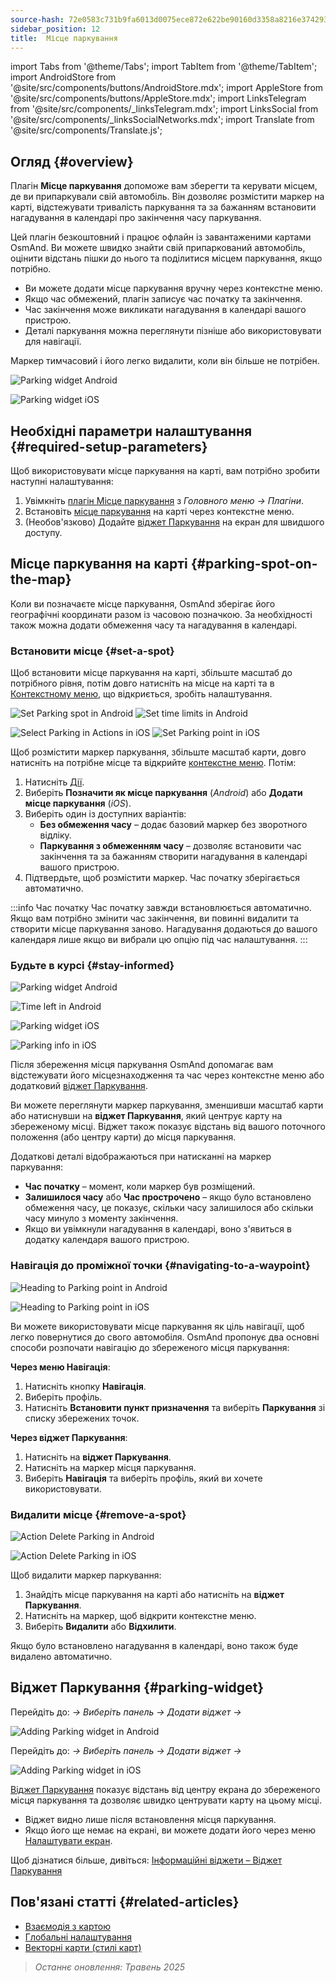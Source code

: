 ```yaml
---
source-hash: 72e0583c731b9fa6013d0075ece872e622be90160d3358a8216e374293cf5f00
sidebar_position: 12
title:  Місце паркування
---
```

import Tabs from '@theme/Tabs';
import TabItem from '@theme/TabItem';
import AndroidStore from '@site/src/components/buttons/AndroidStore.mdx';
import AppleStore from '@site/src/components/buttons/AppleStore.mdx';
import LinksTelegram from '@site/src/components/_linksTelegram.mdx';
import LinksSocial from '@site/src/components/_linksSocialNetworks.mdx';
import Translate from '@site/src/components/Translate.js';



## Огляд {#overview}

Плагін **Місце паркування** допоможе вам зберегти та керувати місцем, де ви припаркували свій автомобіль. Він дозволяє розмістити маркер на карті, відстежувати тривалість паркування та за бажанням встановити нагадування в календарі про закінчення часу паркування.

Цей плагін безкоштовний і працює офлайн із завантаженими картами OsmAnd. Ви можете швидко знайти свій припаркований автомобіль, оцінити відстань пішки до нього та поділитися місцем паркування, якщо потрібно.

- Ви можете додати місце паркування вручну через контекстне меню.
- Якщо час обмежений, плагін записує час початку та закінчення.
- Час закінчення може викликати нагадування в календарі вашого пристрою.
- Деталі паркування можна переглянути пізніше або використовувати для навігації.

Маркер тимчасовий і його легко видалити, коли він більше не потрібен.

<Tabs groupId="operating-systems">

<TabItem value="android" label="Android">

![Parking widget Android](@site/static/img/plugins/parking/parking_widget_android.png)

</TabItem>

<TabItem value="ios" label="iOS">

![Parking widget iOS](@site/static/img/plugins/parking/parking_widget_ios.png)

</TabItem>

</Tabs>


## Необхідні параметри налаштування {#required-setup-parameters}

Щоб використовувати місце паркування на карті, вам потрібно зробити наступні налаштування:

1. Увімкніть [плагін Місце паркування](../plugins/index.md#enable--disable) з *Головного меню → Плагіни*.
2. Встановіть [місце паркування](#set-a-spot) на карті через контекстне меню.
3. (Необов'язково) Додайте [віджет Паркування](#parking-widget) на екран для швидшого доступу.


## Місце паркування на карті {#parking-spot-on-the-map}

Коли ви позначаєте місце паркування, OsmAnd зберігає його географічні координати разом із часовою позначкою. За необхідності також можна додати обмеження часу та нагадування в календарі.


### Встановити місце {#set-a-spot}

Щоб встановити місце паркування на карті, збільште масштаб до потрібного рівня, потім довго натисніть на місце на карті та в [Контекстному меню](../map/map-context-menu.md), що відкриється, зробіть налаштування.

<Tabs groupId="operating-systems">

<TabItem value="android" label="Android">

![Set Parking spot in Android](@site/static/img/plugins/parking/and_set_p_point_limit.png) ![Set time limits in Android](@site/static/img/plugins/parking/and_set_p_point4_.png)

</TabItem>

<TabItem value="ios" label="iOS">

![Select Parking in Actions in iOS](@site/static/img/plugins/parking/ios_set_p_point2.png)  ![Set Parking point in iOS](@site/static/img/plugins/parking/ios_set_p_point3_-2.png)

</TabItem>

</Tabs>

Щоб розмістити маркер паркування, збільште масштаб карти, довго натисніть на потрібне місце та відкрийте [контекстне меню](../map/map-context-menu.md). Потім:

1. Натисніть [Дії](../map/map-context-menu#actions).
2. Виберіть **Позначити як місце паркування** (*Android*) або **Додати місце паркування** (*iOS*).
3. Виберіть один із доступних варіантів:
   - **Без обмеження часу** – додає базовий маркер без зворотного відліку.
   - **Паркування з обмеженням часу** – дозволяє встановити час закінчення та за бажанням створити нагадування в календарі вашого пристрою.
4. Підтвердьте, щоб розмістити маркер. Час початку зберігається автоматично.

:::info Час початку
Час початку завжди встановлюється автоматично. Якщо вам потрібно змінити час закінчення, ви повинні видалити та створити місце паркування заново. Нагадування додаються до вашого календаря лише якщо ви вибрали цю опцію під час налаштування.
:::


### Будьте в курсі {#stay-informed}

<Tabs groupId="operating-systems">

<TabItem value="android" label="Android">

![Parking widget Android](@site/static/img/plugins/parking/parking_widget_android.png)

![Time left in Android](@site/static/img/plugins/parking/and_parking_info_left.png)

</TabItem>

<TabItem value="ios" label="iOS">

![Parking widget iOS](@site/static/img/plugins/parking/parking_widget_ios.png)

![Parking info in iOS](@site/static/img/plugins/parking/ios_parking_info.png)


</TabItem>

</Tabs>

Після збереження місця паркування OsmAnd допомагає вам відстежувати його місцезнаходження та час через контекстне меню або додатковий [віджет Паркування](#parking-widget).

Ви можете переглянути маркер паркування, зменшивши масштаб карти або натиснувши на **віджет Паркування**, який центрує карту на збереженому місці. Віджет також показує відстань від вашого поточного положення (або центру карти) до місця паркування.

Додаткові деталі відображаються при натисканні на маркер паркування:

- **Час початку** – момент, коли маркер був розміщений.
- **Залишилося часу** або **Час прострочено** – якщо було встановлено обмеження часу, це показує, скільки часу залишилося або скільки часу минуло з моменту закінчення.
- Якщо ви увімкнули нагадування в календарі, воно з'явиться в додатку календаря вашого пристрою.


### Навігація до проміжної точки {#navigating-to-a-waypoint}

<Tabs groupId="operating-systems">

<TabItem value="android" label="Android">

![Heading to Parking point in Android](@site/static/img/plugins/parking/and_navigating_to_parking.png)

</TabItem>

<TabItem value="ios" label="iOS">

![Heading to Parking point in iOS](@site/static/img/plugins/parking/ios_going_to_parking.png)

</TabItem>

</Tabs>

Ви можете використовувати місце паркування як ціль навігації, щоб легко повернутися до свого автомобіля. OsmAnd пропонує два основні способи розпочати навігацію до збереженого місця паркування:

**Через меню Навігація**:

  1. Натисніть кнопку **Навігація**.
  2. Виберіть профіль.
  3. Натисніть **Встановити пункт призначення** та виберіть **Паркування** зі списку збережених точок.

**Через віджет Паркування**:

  1. Натисніть на **віджет Паркування**.
  2. Натисніть на маркер місця паркування.
  3. Виберіть **Навігація** та виберіть профіль, який ви хочете використовувати.


### Видалити місце {#remove-a-spot}

<Tabs groupId="operating-systems">

<TabItem value="android" label="Android">

![Action Delete Parking in Android](@site/static/img/map/context_menu_limited_parking.png)

</TabItem>

<TabItem value="ios" label="iOS">

<!-- ![Action Delete Parking in Android](@site/static/img/map/context_menu_limited_parking.png) -->

![Action Delete Parking in iOS](@site/static/img/map/context_menu_limited_parking_ios.png)

</TabItem>

</Tabs>

Щоб видалити маркер паркування:

1. Знайдіть місце паркування на карті або натисніть на **віджет Паркування**.
2. Натисніть на маркер, щоб відкрити контекстне меню.
3. Виберіть **Видалити** або **Відхилити**.

Якщо було встановлено нагадування в календарі, воно також буде видалено автоматично.


## Віджет Паркування {#parking-widget}

<Tabs groupId="operating-systems">

<TabItem value="android" label="Android">

Перейдіть до: *<Translate android="true" ids="shared_string_menu,map_widget_config"/> → Виберіть панель → Додати віджет → <Translate android="true" ids="map_widget_parking"/>*

![Adding Parking widget in Android](@site/static/img/plugins/parking/and_adding_parking_widget_andr.png)

</TabItem>

<TabItem value="ios" label="iOS">

Перейдіть до: *<Translate ios="true" ids="shared_string_menu,layer_map_appearance"/> → Виберіть панель → Додати віджет → <Translate ios="true" ids="parking_place"/>*

![Adding Parking widget in iOS](@site/static/img/plugins/parking/ios_adding_parking_widget-2.png)

</TabItem>

</Tabs>

[Віджет Паркування](../widgets/info-widgets.md#parking-widget) показує відстань від центру екрана до збереженого місця паркування та дозволяє швидко центрувати карту на цьому місці.

- Віджет видно лише після встановлення місця паркування.
- Якщо його ще немає на екрані, ви можете додати його через меню [Налаштувати екран](../widgets/configure-screen.md).

Щоб дізнатися більше, дивіться: [Інформаційні віджети – Віджет Паркування](https://osmand.net/docs/user/widgets/info-widgets#parking-widget)


## Пов'язані статті {#related-articles}

- [Взаємодія з картою](../../user/map/interact-with-map.md)
- [Глобальні налаштування](../../user/personal/global-settings.md)
- [Векторні карти (стилі карт)](../../user/map/vector-maps.md)

> *Останнє оновлення: Травень 2025*